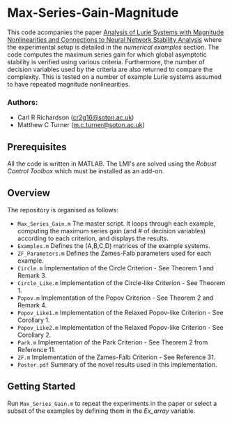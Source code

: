 # Max-Series-Gain-Magnitude
This code acompanies the paper [Analysis of Lurie Systems with Magnitude Nonlinearities and Connections to Neural Network Stability Analysis]() where the experimental setup is detailed in the *numerical examples* section. The code computes the maximum series gain for which global asymptotic stability is verified using various criteria. Furthermore, the number of decision variables used by the criteria are also returned to compare the complexity. This is tested on a number of example Lurie systems assumed to have repeated magnitude nonlinearities.  

### Authors:
* Carl R Richardson (cr2g16@soton.ac.uk)
* Matthew C Turner (m.c.turner@soton.ac.uk)

## Prerequisites
All the code is written in MATLAB. The LMI's are solved using the *Robust Control Toolbox* which must be installed as an add-on.

## Overview
The repository is organised as follows:
- `Max_Series_Gain.m` The master script. It loops through each example, computing the maximum series gain (and # of decision variables) according to each criterion,  and displays the results.
- `Examples.m` Defines the (A,B,C,D) matrices of the example systems.
- `ZF_Parameters.m` Defines the Zames-Falb parameters used for each example.
- `Circle.m` Implementation of the Circle Criterion - See Theorem 1 and Remark 3.
- `Circle_Like.m` Implementation of the Circle-like Criterion - See Theorem 1.
- `Popov.m` Implementation of the Popov Criterion - See Theorem 2 and Remark 4.
- `Popov_Like1.m` Implementation of the Relaxed Popov-like Criterion - See Corollary 1.
- `Popov_Like2.m` Implementation of the Relaxed Popov-like Criterion - See Corollary 2.
- `Park.m` Implementation of the Park Criterion - See Theorem 2 from Reference 11.
- `ZF.m` Implementation of the Zames-Falb Criterion - See Reference 31.
- `Poster.pdf` Summary of the novel results used in this implementation. 

## Getting Started
Run `Max_Series_Gain.m` to repeat the experiments in the paper or select a subset of the examples by defining them in the *Ex_array* variable.  
